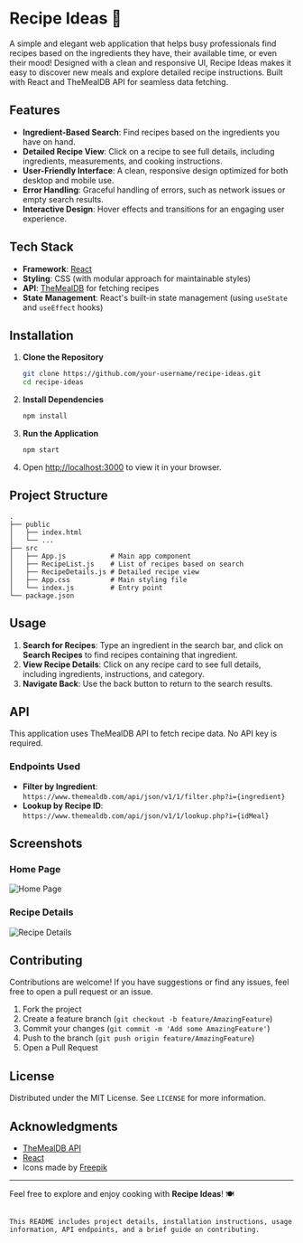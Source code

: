 # Recipe Ideas 🍲

A simple and elegant web application that helps busy professionals find recipes based on the ingredients they have, their available time, or even their mood! Designed with a clean and responsive UI, Recipe Ideas makes it easy to discover new meals and explore detailed recipe instructions. Built with React and TheMealDB API for seamless data fetching.

## Features

- **Ingredient-Based Search**: Find recipes based on the ingredients you have on hand.
- **Detailed Recipe View**: Click on a recipe to see full details, including ingredients, measurements, and cooking instructions.
- **User-Friendly Interface**: A clean, responsive design optimized for both desktop and mobile use.
- **Error Handling**: Graceful handling of errors, such as network issues or empty search results.
- **Interactive Design**: Hover effects and transitions for an engaging user experience.

## Tech Stack

- **Framework**: [React](https://reactjs.org/)
- **Styling**: CSS (with modular approach for maintainable styles)
- **API**: [TheMealDB](https://www.themealdb.com/) for fetching recipes
- **State Management**: React's built-in state management (using `useState` and `useEffect` hooks)

## Installation

1. **Clone the Repository**
   ```bash
   git clone https://github.com/your-username/recipe-ideas.git
   cd recipe-ideas


2. **Install Dependencies**
   ```bash
   npm install
   ```

3. **Run the Application**
   ```bash
   npm start
   ```

4. Open [http://localhost:3000](http://localhost:3000) to view it in your browser.

## Project Structure

```
.
├── public
│   ├── index.html
│   └── ...
├── src
│   ├── App.js           # Main app component
│   ├── RecipeList.js    # List of recipes based on search
│   ├── RecipeDetails.js # Detailed recipe view
│   ├── App.css          # Main styling file
│   └── index.js         # Entry point
└── package.json
```

## Usage

1. **Search for Recipes**: Type an ingredient in the search bar, and click on **Search Recipes** to find recipes containing that ingredient.
2. **View Recipe Details**: Click on any recipe card to see full details, including ingredients, instructions, and category.
3. **Navigate Back**: Use the back button to return to the search results.

## API

This application uses TheMealDB API to fetch recipe data. No API key is required.

### Endpoints Used

- **Filter by Ingredient**: `https://www.themealdb.com/api/json/v1/1/filter.php?i={ingredient}`
- **Lookup by Recipe ID**: `https://www.themealdb.com/api/json/v1/1/lookup.php?i={idMeal}`

## Screenshots

### Home Page
![Home Page](https://path-to-screenshot.png)

### Recipe Details
![Recipe Details](https://path-to-screenshot.png)

## Contributing

Contributions are welcome! If you have suggestions or find any issues, feel free to open a pull request or an issue.

1. Fork the project
2. Create a feature branch (`git checkout -b feature/AmazingFeature`)
3. Commit your changes (`git commit -m 'Add some AmazingFeature'`)
4. Push to the branch (`git push origin feature/AmazingFeature`)
5. Open a Pull Request

## License

Distributed under the MIT License. See `LICENSE` for more information.

## Acknowledgments

- [TheMealDB API](https://www.themealdb.com/)
- [React](https://reactjs.org/)
- Icons made by [Freepik](https://www.flaticon.com/authors/freepik)

---

Feel free to explore and enjoy cooking with **Recipe Ideas**! 🍽️
```

This README includes project details, installation instructions, usage information, API endpoints, and a brief guide on contributing.
